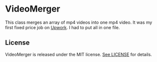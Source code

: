 # VideoMerger
This class merges an array of mp4 videos into one mp4 video. It was my first fixed price job on [Upwork](https://www.upwork.com/o/profiles/users/_~01379889e9ed58198c/). I had to put all in one file.

## License
VideoMerger is released under the MIT license. [See LICENSE](https://github.com/artFintch/VideoMerger/blob/master/LICENSE) for details.
